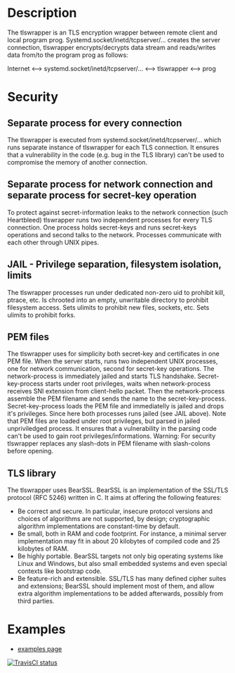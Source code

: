 # Description

The tlswrapper is an TLS encryption wrapper between remote client and local program prog. Systemd.socket/inetd/tcpserver/... creates the server connection, tlswrapper encrypts/decrypts data
stream and reads/writes data from/to the program prog as follows:

Internet <--> systemd.socket/inetd/tcpserver/... <--> tlswrapper <--> prog

# Security
 

## Separate process for every connection

The tlswrapper is executed from systemd.socket/inetd/tcpserver/... which runs separate instance of tlswrapper for each TLS connection. It ensures that a vulnerability in the code (e.g. bug in the TLS library) can't be used to compromise the memory of another connection.

## Separate process for network connection and separate process for secret-key operation

To protect against secret-information leaks to the network connection (such Heartbleed) tlswrapper runs two independent processes for every TLS connection. One process holds secret-keys and
runs secret-keys operations and second talks to the network. Processes communicate with each other through UNIX pipes.

## JAIL - Privilege separation, filesystem isolation, limits

The tlswrapper processes run under dedicated non-zero uid to prohibit kill, ptrace, etc. Is chrooted into an empty, unwritable directory to prohibit filesystem access. Sets ulimits to prohibit new files, sockets, etc. Sets ulimits to prohibit forks.

## PEM files

The tlswrapper uses for simplicity both secret-key and certificates in one PEM file. When the server starts, runs two independent UNIX processes, one for network communication, second for secret-key operations. The network-process is immediately jailed and starts TLS handshake. Secret-key-process starts under root privileges, waits when network-process receives SNI extension from
client-hello packet. Then the network-process assemble the PEM filename and sends the name to the secret-key-process. Secret-key-process loads the PEM file and immediatelly is jailed and drops it's
privileges. Since here both processes runs jailed (see JAIL above). Note that PEM files are loaded under root privileges, but parsed in jailed unpriviledged process. It ensures that a vulnerability in the
parsing code can't be used to gain root privileges/informations. Warning: For security tlswrapper replaces any slash-dots in PEM filename with slash-colons before opening.

## TLS library

The tlswrapper uses BearSSL. BearSSL is an implementation of the SSL/TLS protocol (RFC 5246) written in C. It aims at offering the following features:
- Be correct and secure. In particular, insecure protocol versions and choices of algorithms are not supported, by design; cryptographic algorithm implementations are constant-time by default.
- Be small, both in RAM and code footprint. For instance, a minimal server implementation may fit in about 20 kilobytes of compiled code and 25 kilobytes of RAM.
- Be highly portable. BearSSL targets not only big operating systems like Linux and Windows, but also small embedded systems and even special contexts like bootstrap code.
- Be feature-rich and extensible. SSL/TLS has many defined cipher suites and extensions; BearSSL should implement most of them, and allow extra algorithm implementations to be added afterwards, possibly from third parties.

# Examples
- [examples page](examples.md)


[![TravisCI status](https://travis-ci.com/janmojzis/tlswrapper.svg?branch=master)](https://travis-ci.com/janmojzis/tlswrapper)
